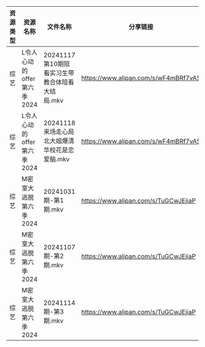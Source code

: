 | 资源类型 | 资源名称               | 文件名称                           | 分享链接                                 | 更新时间                |
| ---- | ------------------ | ------------------------------ | ------------------------------------ | ------------------- |
| 综艺   | L令人心动的offer第六季2024 | 20241117第10期陪看实习生带教合体陪看大结局.mkv | https://www.alipan.com/s/wF4mBRf7vAS | 2024-11-19 00:07:07 |
| 综艺   | L令人心动的offer第六季2024 | 20241118来场走心局北大姐爆清华校花是恋爱脑.mkv  | https://www.alipan.com/s/wF4mBRf7vAS | 2024-11-19 00:07:07 |
| 综艺   | M密室大逃脱第六季2024      | 20241031期-第1期.mkv              | https://www.alipan.com/s/TuGCwJEjiaP | 2024-11-19 08:38:05 |
| 综艺   | M密室大逃脱第六季2024      | 20241107期-第2期.mkv              | https://www.alipan.com/s/TuGCwJEjiaP | 2024-11-19 08:38:05 |
| 综艺   | M密室大逃脱第六季2024      | 20241114期-第3期.mkv              | https://www.alipan.com/s/TuGCwJEjiaP | 2024-11-19 08:38:04 |
